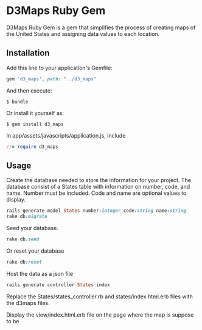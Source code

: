 # D3Maps Ruby Gem

D3Maps Ruby Gem is a gem that simplifies the process of creating maps of the United States and assigning data values to each location.

## Installation

Add this line to your application's Gemfile:

```ruby
gem 'd3_maps', path: "../d3_maps"
```

And then execute:

    $ bundle

Or install it yourself as:

    $ gem install d3_maps

In app/assets/javascripts/application.js, include
```ruby
//= require d3_maps
```
## Usage

Create the database needed to store the information for your project. The database consist of a States table with information on number, code, and name. Number must be included. Code and name are optional values to display.

```ruby
rails generate model States number:integer code:string name:string
rake db:migrate
```

Seed your database.
```ruby
rake db:seed
```
Or reset your database
```ruby
rake db:reset
```

Host the data as a json file
```ruby
rails generate controller States index
```
Replace the States/states_controller.rb and states/index.html.erb files with the d3maps files.

Display the view/index.html.erb file on the page where the map is suppose to be
